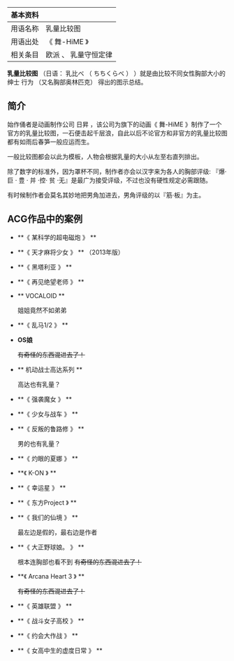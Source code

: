|  **基本资料**  ||
|---|---|
|用语名称  |  乳量比较图   |
|用语出处  |  《  舞-HiME  》   |
|相关条目  |  欧派  、  乳量守恒定律   |
  
**乳量比较图** （日语：  乳比べ  （  ちちくらべ  ）  ）就是由比较不同女性胸部大小的  绅士  行为  （又名胸部奥林匹克）
得出的图示总结。

##  简介

始作俑者是动画制作公司  日昇  ，该公司为旗下的动画《  舞-HiME
》制作了一个官方的乳量比较图，一石便击起千层浪，自此以后不论官方和非官方的乳量比较图都有如雨后春笋一般应运而生。

一般比较图都会以此为模板，人物会根据乳量的大小从左至右直列排出。

除了数字的标准外，因为罩杯不同，制作者亦会以汉字来为各人的胸部评级: 『爆·  巨  ·  豊  ·  并  ·控·  贫
·无』是最广为接受评级，不过也没有硬性规定必需跟随。

有时候制作者会莫名其妙地把男角加进去，男角评级的以『筋·板』为主。

##  ACG作品中的案例

  * **《 某科学的超电磁炮  》 **

  * **《 天才麻将少女  》 ** （2013年版） 

  * **《 黑塔利亚  》 **

  * **《 再见绝望老师  》 **

  * ** VOCALOID  **

     姐姐竟然不如弟弟 

  * **《 乱马1/2  》 **

  * **OS娘**

     ~~有奇怪的东西混进去了！~~

  * ** 机动战士高达系列  **

     高达也有乳量？ 

  * **《 强袭魔女  》 **

  * **《 少女与战车  》 **

  * **《 反叛的鲁路修  》 **

     男的也有乳量？ 

  * **《 灼眼的夏娜  》 **

  * **《 K-ON  》 **

  * **《 幸运星  》 **

  * **《 东方Project  》 **

  * **《 我们的仙境  》 **

     最左边是假的，最右边是作者 

  * **《 大正野球娘。  》 **

     根本连胸部也看不到 
     ~~有奇怪的东西混进去了！~~

  * **《 Arcana Heart 3  》 **

     ~~有奇怪的东西混进去了！~~

  * **《 英雄联盟  》 **

  * **《 战斗女子高校  》 **

  * **《 约会大作战  》 **

  * **《 女高中生的虚度日常  》 **
